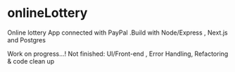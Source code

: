 # onlineLottery

Online lottery App connected with PayPal .Build with Node/Express , Next.js and Postgres

Work on progress...!
Not finished: UI/Front-end , Error Handling, Refactoring & code clean up
